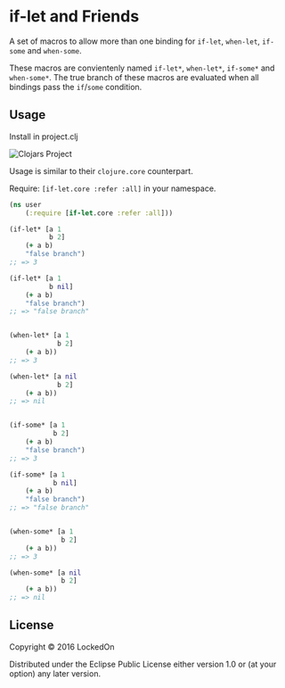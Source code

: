 # if-let and Friends

A set of macros to allow more than one binding for `if-let`, `when-let`, `if-some` and `when-some`.

These macros are convientenly named `if-let*`, `when-let*`, `if-some*` and `when-some*`. The true branch of these macros are evaluated when all bindings pass the `if`/`some` condition.

## Usage

Install in project.clj

![Clojars Project](http://clojars.org/lockedon/if-let/latest-version.svg)

Usage is similar to their `clojure.core` counterpart.

Require: `[if-let.core :refer :all]` in your namespace.

```clojure
(ns user
    (:require [if-let.core :refer :all]))

(if-let* [a 1
          b 2]
    (+ a b)
    "false branch")
;; => 3

(if-let* [a 1
          b nil]
    (+ a b)
    "false branch")
;; => "false branch"


(when-let* [a 1
            b 2]
    (+ a b))
;; => 3

(when-let* [a nil
            b 2]
    (+ a b))
;; => nil


(if-some* [a 1
           b 2]
    (+ a b)
    "false branch")
;; => 3

(if-some* [a 1
           b nil]
    (+ a b)
    "false branch")
;; => "false branch"


(when-some* [a 1
             b 2]
    (+ a b))
;; => 3

(when-some* [a nil
             b 2]
    (+ a b))
;; => nil
```

## License

Copyright © 2016 LockedOn

Distributed under the Eclipse Public License either version 1.0 or (at
your option) any later version.
